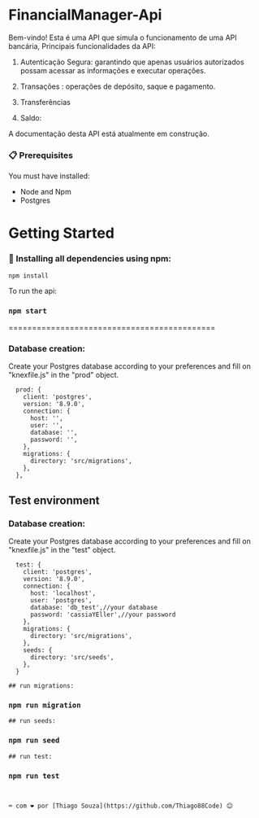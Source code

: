 # FinancialManager-Api

Bem-vindo! Esta é uma API que simula o funcionamento de uma API bancária, 
Principais funcionalidades da API:

1. Autenticação Segura: garantindo que apenas usuários autorizados possam acessar as informações e executar operações.

2. Transações : operações de depósito, saque e pagamento.

3. Transferências

4. Saldo:  

A documentação desta API está atualmente em construção.

### 📋 Prerequisites

You must have installed:
- Node and Npm
- Postgres

# Getting Started 


### 🔧 Installing all dependencies using npm:

```
npm install 
```

To run the api:

### `npm start`

============================================


###  Database creation:

Create your Postgres database according to your preferences and fill on "knexfile.js" in the "prod"
object.

```
  prod: {
    client: 'postgres',
    version: '8.9.0',
    connection: {
      host: '',
      user: '',
      database: '',
      password: '',
    },
    migrations: {
      directory: 'src/migrations',
    },
  },

```
## Test environment

###  Database creation:

Create your Postgres database according to your preferences and fill on "knexfile.js" in the "test"
object.

```
  test: {
    client: 'postgres',
    version: '8.9.0',
    connection: {
      host: 'localhost',
      user: 'postgres', 
      database: 'db_test',//your database
      password: 'cassiaYEller',//your password
    },
    migrations: {
      directory: 'src/migrations',
    },
    seeds: {
      directory: 'src/seeds',
    },
  }

## run migrations:
```
### `npm run migration`
```
## run seeds:
```
### `npm run seed`
```
## run test:
```
### `npm run test`
```


⌨️ com ❤️ por [Thiago Souza](https://github.com/Thiago88Code) 😊

